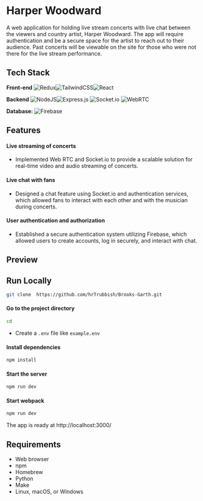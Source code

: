 # Harper Woodward

A web application for holding live stream concerts with live chat between the viewers and country artist, Harper Woodward. The app will require authentication and be a secure space for the artist to reach out to their audience. Past concerts will be viewable on the site for those who were not there for the live stream performance.

## Tech Stack

 **Front-end**
![Redux](https://img.shields.io/badge/redux-%23593d88.svg?style=for-the-badge&logo=redux&logoColor=white)![TailwindCSS](https://img.shields.io/badge/tailwindcss-%2338B2AC.svg?style=for-the-badge&logo=tailwind-css&logoColor=white)![React](https://img.shields.io/badge/react-%2320232a.svg?style=for-the-badge&logo=react&logoColor=%2361DAFB)

**Backend**
![NodeJS](https://img.shields.io/badge/node.js-6DA55F?style=for-the-badge&logo=node.js&logoColor=white)![Express.js](https://img.shields.io/badge/express.js-%23404d59.svg?style=for-the-badge&logo=express&logoColor=%2361DAFB)
![Socket.io](https://img.shields.io/badge/Socket.io-black?style=for-the-badge&logo=socket.io&badgeColor=010101)
![WebRTC](https://img.shields.io/static/v1?style=for-the-badge&message=WebRTC&color=333333&logo=WebRTC&logoColor=FFFFFF&label=)

**Database:**
![Firebase](https://img.shields.io/badge/Firebase-039BE5?style=for-the-badge&logo=Firebase&logoColor=white)




## Features

#### Live streaming of concerts

* Implemented Web RTC and Socket.io to provide a scalable solution for real-time video and audio streaming of concerts.

#### Live chat with fans

* Designed a chat feature using Socket.io and authentication services, which allowed fans to interact with each other and with the musician during concerts.

#### User authentication and authorization

* Established a secure authentication system utilizing Firebase, which allowed users to create accounts, log in securely, and interact with chat.



## Preview







## Run Locally

```bash
git clone  https://github.com/hrTrubbish/Brooks-Garth.git
```



#### Go to the project directory

```bash
cd
```

- Create a `.env` file like `example.env`



#### Install dependencies

```bash
npm install
```



#### Start the server

```bash
npm run dev
```



#### Start webpack
```bash
npm run dev
```

The app is ready at http://localhost:3000/



## Requirements

* Web browser
* npm
* Homebrew
* Python
* Make
* Linux, macOS, or Windows